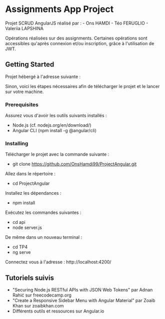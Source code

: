 # Assignments App Project
Projet SCRUD AngularJS réalisé par : 
    - Ons HAMDI 
    - Téo FERUGLIO 
    - Valeriia LAPSHINA 

Opérations réalisées sur des assignments. 
Certaines opérations sont accessibles qu'après connexion et/ou inscription, grâce à l'utilisation de JWT. 

## Getting Started

Projet hébergé à l'adresse suivante : 

Sinon, voici les étapes nécessaires afin de télécharger le projet et le lancer sur votre machine. 

### Prerequisites 

Assurez vous d'avoir les outils suivants installés  : 
- Node.js (cf. nodejs.org/en/download/)
- Angular CLI (npm install -g @angular/cli)

### Installing
Télécharger le projet avec la commande suivante :

- git clone https://github.com/OnsHamdi99/ProjectAngular.git

Allez dans le répertoire : 
 - cd ProjectAngular

Installez les dépendances : 
- npm install 

Exécutez les commandes suivantes : 
 - cd api 
 - node server.js

De même dans un nouveau terminal : 
 - cd TP4
 - ng serve 

Connectez vous à l'adresse : 
http://localhost:4200/


## Tutoriels suivis 
- "Securing Node.js RESTful APIs with JSON Web Tokens" par Adnan Rahić sur freecodecamp.org
- "Create a Responsive Sidebar Menu with Angular Material" par Zoaib Khan sur zoaibkhan.com 
- Différents outils et ressources sur Angular.io 
